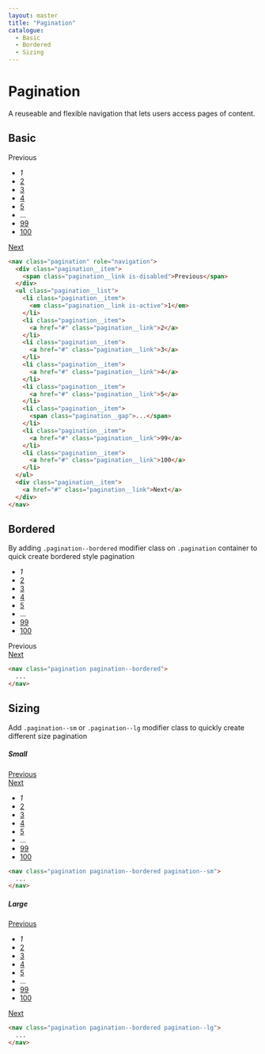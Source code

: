 ```yaml
---
layout: master
title: "Pagination"
catalogue:
  - Basic
  - Bordered
  - Sizing
---
```


# Pagination
A reuseable and flexible navigation that lets users access pages of content.

## Basic

<section class="snippet">
  <div class="snippet__preview">
    <nav class="pagination" role="navigation">
      <div class="pagination__item">
        <span class="pagination__link is-disabled">Previous</span>
      </div>
      <ul class="pagination__list">
        <li class="pagination__item">
          <em class="pagination__link is-active">1</em>
        </li>
        <li class="pagination__item">
          <a href="#" class="pagination__link">2</a>
        </li>
        <li class="pagination__item">
          <a href="#" class="pagination__link">3</a>
        </li>
        <li class="pagination__item">
          <a href="#" class="pagination__link">4</a>
        </li>
        <li class="pagination__item">
          <a href="#" class="pagination__link">5</a>
        </li>
        <li class="pagination__item">
          <span class="pagination__gap">...</span>
        </li>
        <li class="pagination__item">
          <a href="#" class="pagination__link">99</a>
        </li>
        <li class="pagination__item">
          <a href="#" class="pagination__link">100</a>
        </li>
      </ul>
      <div class="pagination__item">
        <a href="#" class="pagination__link">Next</a>
      </div>
    </nav>
  </div>
  <div class="snippet__source">

```html
<nav class="pagination" role="navigation">
  <div class="pagination__item">
    <span class="pagination__link is-disabled">Previous</span>
  </div>
  <ul class="pagination__list">
    <li class="pagination__item">
      <em class="pagination__link is-active">1</em>
    </li>
    <li class="pagination__item">
      <a href="#" class="pagination__link">2</a>
    </li>
    <li class="pagination__item">
      <a href="#" class="pagination__link">3</a>
    </li>
    <li class="pagination__item">
      <a href="#" class="pagination__link">4</a>
    </li>
    <li class="pagination__item">
      <a href="#" class="pagination__link">5</a>
    </li>
    <li class="pagination__item">
      <span class="pagination__gap">...</span>
    </li>
    <li class="pagination__item">
      <a href="#" class="pagination__link">99</a>
    </li>
    <li class="pagination__item">
      <a href="#" class="pagination__link">100</a>
    </li>
  </ul>
  <div class="pagination__item">
    <a href="#" class="pagination__link">Next</a>
  </div>
</nav>
```

  </div>
</section>

## Bordered

By adding `.pagination--bordered` modifier class on `.pagination` container to quick create bordered style pagination

<section class="snippet">
  <div class="snippet__preview">
    <nav class="pagination pagination--bordered">
      <ul class="pagination__list">
        <li class="pagination__item">
          <em class="pagination__link is-active">1</em>
        </li>
        <li class="pagination__item">
          <a href="#" class="pagination__link">2</a>
        </li>
        <li class="pagination__item">
          <a href="#" class="pagination__link">3</a>
        </li>
        <li class="pagination__item">
          <a href="#" class="pagination__link">4</a>
        </li>
        <li class="pagination__item">
          <a href="#" class="pagination__link">5</a>
        </li>
        <li class="pagination__item">
          <span class="pagination__gap">...</span>
        </li>
        <li class="pagination__item">
          <a href="#" class="pagination__link">99</a>
        </li>
        <li class="pagination__item">
          <a href="#" class="pagination__link">100</a>
        </li>
      </ul>
      <div class="pagination__item">
        <span class="pagination__link is-disabled">Previous</span>
      </div>
      <div class="pagination__item">
        <a href="#" class="pagination__link">Next</a>
      </div>
    </nav>
  </div>
  <div class="snippet__source">

```html
<nav class="pagination pagination--bordered">
  ...
</nav>
```

  </div>
</section>

## Sizing

Add `.pagination--sm` or `.pagination--lg` modifier class to quickly create different size pagination

##### Small

<section class="snippet">
  <div class="snippet__preview">
    <nav class="pagination pagination--bordered pagination--sm">
      <div class="pagination__item">
        <a href="#" class="pagination__link">Previous</a>
      </div>
      <div class="pagination__item">
        <a href="#" class="pagination__link">Next</a>
      </div>
      <ul class="pagination__list">
        <li class="pagination__item">
          <em class="pagination__link is-active">1</em>
        </li>
        <li class="pagination__item">
          <a href="#" class="pagination__link">2</a>
        </li>
        <li class="pagination__item">
          <a href="#" class="pagination__link">3</a>
        </li>
        <li class="pagination__item">
          <a href="#" class="pagination__link">4</a>
        </li>
        <li class="pagination__item">
          <a href="#" class="pagination__link">5</a>
        </li>
        <li class="pagination__item">
          <span class="pagination__gap">...</span>
        </li>
        <li class="pagination__item">
          <a href="#" class="pagination__link">99</a>
        </li>
        <li class="pagination__item">
          <a href="#" class="pagination__link">100</a>
        </li>
      </ul>
    </nav>
  </div>
  <div class="snippet__source">

```html
<nav class="pagination pagination--bordered pagination--sm">
  ...
</nav>
```

  </div>
</section>

##### Large

<section class="snippet">
  <div class="snippet__preview">
    <nav class="pagination pagination--bordered pagination--lg">
      <div class="pagination__item">
        <a href="#" class="pagination__link">Previous</a>
      </div>
      <ul class="pagination__list">
        <li class="pagination__item">
          <em class="pagination__link is-active">1</em>
        </li>
        <li class="pagination__item">
          <a href="#" class="pagination__link">2</a>
        </li>
        <li class="pagination__item">
          <a href="#" class="pagination__link">3</a>
        </li>
        <li class="pagination__item">
          <a href="#" class="pagination__link">4</a>
        </li>
        <li class="pagination__item">
          <a href="#" class="pagination__link">5</a>
        </li>
        <li class="pagination__item">
          <span class="pagination__link">...</span>
        </li>
        <li class="pagination__item">
          <a href="#" class="pagination__link">99</a>
        </li>
        <li class="pagination__item">
          <a href="#" class="pagination__link">100</a>
        </li>
      </ul>
      <div class="pagination__item">
        <a href="#" class="pagination__link">Next</a>
      </div>
    </nav>
  </div>
  <div class="snippet__source">

```html
<nav class="pagination pagination--bordered pagination--lg">
  ...
</nav>
```

  </div>
</section>
